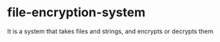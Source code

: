 # file-encryption-system
It is a system that takes files and strings, and encrypts or decrypts them
